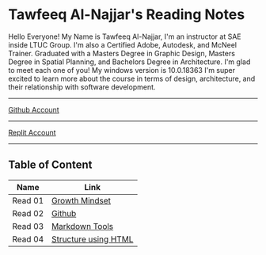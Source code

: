 # Tawfeeq Al-Najjar's Reading Notes

Hello Everyone! My Name is Tawfeeq Al-Najjar, I'm an instructor at SAE inside LTUC Group. I'm also a Certified Adobe, Autodesk, and McNeel Trainer. Graduated with a Masters Degree in Graphic Design, Masters Degree in Spatial Planning, and Bachelors Degree in Architecture. I'm glad to meet each one of you! 
My windows version is 10.0.18363
I'm super excited to learn more about the course in terms of design, architecture, and their relationship with software development. 
___
[Github Account](https://github.com/DragonCyrex/)
___
[Replit Account](https://replit.com/@TawfiqMohammd/)
___
## Table of Content
| Name | Link |
| --- | --- |
| Read 01 | [Growth Mindset](GrowthMindset) |
| Read 02 | [Github](Github) |
| Read 03 | [Markdown Tools](Markdown) |
| Read 04 | [Structure using HTML](HTML) |

